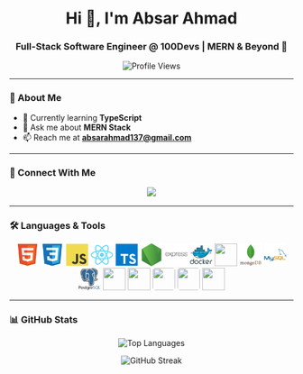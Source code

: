 <!-- Header -->
<h1 align="center">Hi 👋, I'm Absar Ahmad</h1>
<h3 align="center">Full-Stack Software Engineer @ 100Devs | MERN & Beyond 🚀</h3>

<p align="center">
  <img src="https://komarev.com/ghpvc/?username=absar22&label=Profile%20views&color=0e75b6&style=for-the-badge" alt="Profile Views" />
</p>

---

### 🚀 About Me  
- 🌱 Currently learning **TypeScript**  
- 💬 Ask me about **MERN Stack**  
- 📫 Reach me at **absarahmad137@gmail.com**  

---

### 🤝 Connect With Me  
<p align="center">
  <a href="https://linkedin.com/in/absar22" target="_blank">
    <img src="https://img.shields.io/badge/LinkedIn-0077B5?style=for-the-badge&logo=linkedin&logoColor=white"/>
  </a>
</p>

---

### 🛠 Languages & Tools  
<p align="center"> 
  <!-- Frontend -->
  <img src="https://raw.githubusercontent.com/devicons/devicon/master/icons/html5/html5-original.svg" width="40" height="40"/>
  <img src="https://raw.githubusercontent.com/devicons/devicon/master/icons/css3/css3-original.svg" width="40" height="40"/>
  <img src="https://raw.githubusercontent.com/devicons/devicon/master/icons/javascript/javascript-original.svg" width="40" height="40"/>
  <img src="https://raw.githubusercontent.com/devicons/devicon/master/icons/react/react-original.svg" width="40" height="40"/>
  <img src="https://raw.githubusercontent.com/devicons/devicon/master/icons/typescript/typescript-original.svg" width="40" height="40"/>
  
  <!-- Backend -->
  <img src="https://raw.githubusercontent.com/devicons/devicon/master/icons/nodejs/nodejs-original.svg" width="40" height="40"/>
  <img src="https://raw.githubusercontent.com/devicons/devicon/master/icons/express/express-original-wordmark.svg" width="40" height="40"/>
  <img src="https://raw.githubusercontent.com/devicons/devicon/master/icons/docker/docker-original-wordmark.svg" width="40" height="40"/>
  <img src="https://raw.githubusercontent.com/prisma/prisma/main/icons/PRISMA-FINAL-icon.svg" width="40" height="40"/>
  
  <!-- Databases -->
  <img src="https://raw.githubusercontent.com/devicons/devicon/master/icons/mongodb/mongodb-original-wordmark.svg" width="40" height="40"/>
  <img src="https://raw.githubusercontent.com/devicons/devicon/master/icons/mysql/mysql-original-wordmark.svg" width="40" height="40"/>
  <img src="https://raw.githubusercontent.com/devicons/devicon/master/icons/postgresql/postgresql-original-wordmark.svg" width="40" height="40"/>
  
  <!-- Tools -->
  <img src="https://www.vectorlogo.zone/logos/git-scm/git-scm-icon.svg" width="40" height="40"/>
  <img src="https://www.vectorlogo.zone/logos/getpostman/getpostman-icon.svg" width="40" height="40"/>
  <img src="https://render.com/images/favicon/favicon-32x32.png" width="40" height="40" style="border-radius: 5px;"/>
  <img src="https://railway.app/favicon.ico" width="40" height="40" style="border-radius: 5px;"/>
  <img src="https://www.vectorlogo.zone/logos/heroku/heroku-icon.svg" width="40" height="40"/>
</p>

---

### 📊 GitHub Stats  
<p align="center">
  <img src="https://github-readme-stats.vercel.app/api/top-langs?username=absar22&show_icons=true&locale=en&layout=compact&theme=tokyonight" alt="Top Languages" />
</p>

<p align="center">
  <img src="https://github-readme-streak-stats.herokuapp.com/?user=absar22&theme=tokyonight" alt="GitHub Streak" />
</p>
